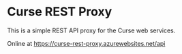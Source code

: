 # Curse REST Proxy

This is a simple REST API proxy for the Curse web services.

Online at https://curse-rest-proxy.azurewebsites.net/api
